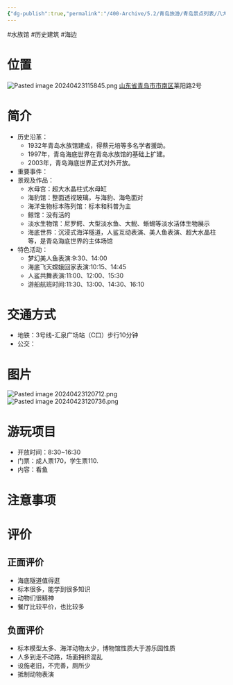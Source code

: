 ```yaml
---
{"dg-publish":true,"permalink":"/400-Archive/5.2/青岛旅游/青岛景点列表/八大关及其周边/青岛海底世界/","tags":["水族馆","历史建筑","海边"]}
---
```


#水族馆 #历史建筑 #海边 
# 位置
![Pasted image 20240423115845.png](/img/user/800-%E5%85%B6%E4%BB%96/801-%E5%9B%BE%E7%89%87/Pasted%20image%2020240423115845.png)
[山东省](https://baike.baidu.com/item/%E5%B1%B1%E4%B8%9C%E7%9C%81/209822?fromModule=lemma_inlink)[青岛市](https://baike.baidu.com/item/%E9%9D%92%E5%B2%9B%E5%B8%82/785198?fromModule=lemma_inlink)[市南区](https://baike.baidu.com/item/%E5%B8%82%E5%8D%97%E5%8C%BA/7261380?fromModule=lemma_inlink)莱阳路2号
# 简介
- 历史沿革：
	- 1932年青岛水族馆建成，得蔡元培等多名学者援助。
	- 1997年，青岛海底世界在青岛水族馆的基础上扩建。
	- 2003年，青岛海底世界正式对外开放。
- 重要事件：
- 景观及作品：
	- 水母宫：超大水晶柱式水母缸
	- 海豹馆：整面透视玻璃，与海豹、海龟面对
	- 海洋生物标本陈列馆：标本和科普为主
	- 鲸馆：没有活的
	- 淡水生物馆：尼罗鳄、大型淡水鱼、大鲵、蜥蜴等淡水活体生物展示
	- 海底世界：沉浸式海洋隧道，人鲨互动表演、美人鱼表演、超大水晶柱等，是青岛海底世界的主体场馆
- 特色活动：
	- 梦幻美人鱼表演:9:30、14:00  
	- 海底飞天嫦娥回家表演:10:15、14:45  
	- 人鲨共舞表演:11:00、12:00、15:30  
	- 游船航班时间:11:30、13:00、14:30、16:10
# 交通方式
- 地铁：3号线-汇泉广场站（C口）步行10分钟
- 公交：
# 图片
![Pasted image 20240423120712.png](/img/user/800-%E5%85%B6%E4%BB%96/801-%E5%9B%BE%E7%89%87/Pasted%20image%2020240423120712.png)
![Pasted image 20240423120736.png](/img/user/800-%E5%85%B6%E4%BB%96/801-%E5%9B%BE%E7%89%87/Pasted%20image%2020240423120736.png)
# 游玩项目
- 开放时间：8:30~16:30
- 门票：成人票170，学生票110.
- 内容：看鱼
# 注意事项
# 评价
## 正面评价
- 海底隧道值得逛
- 标本很多，能学到很多知识
- 动物们很精神
- 餐厅比较平价，也比较多
## 负面评价
- 标本模型太多、海洋动物太少，博物馆性质大于游乐园性质
- 人多到走不动路，场面拥挤混乱
- 设施老旧，不完善，厕所少
- 抵制动物表演